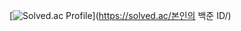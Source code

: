 [![Solved.ac Profile](http://mazassumnida.wtf/api/v2/generate_badge?boj=ho4121e)](https://solved.ac/본인의 백준 ID/)

